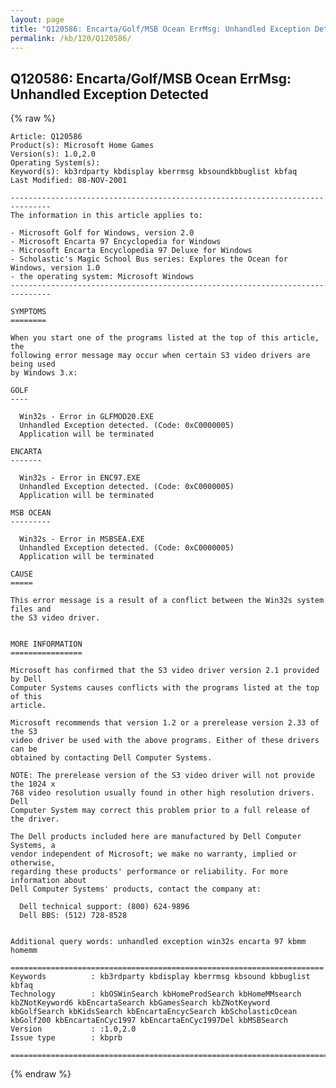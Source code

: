```yaml
---
layout: page
title: "Q120586: Encarta/Golf/MSB Ocean ErrMsg: Unhandled Exception Detected"
permalink: /kb/120/Q120586/
---
```


## Q120586: Encarta/Golf/MSB Ocean ErrMsg: Unhandled Exception Detected

{% raw %}

	Article: Q120586
	Product(s): Microsoft Home Games
	Version(s): 1.0,2.0
	Operating System(s): 
	Keyword(s): kb3rdparty kbdisplay kberrmsg kbsoundkbbuglist kbfaq
	Last Modified: 08-NOV-2001
	
	-------------------------------------------------------------------------------
	The information in this article applies to:
	
	- Microsoft Golf for Windows, version 2.0 
	- Microsoft Encarta 97 Encyclopedia for Windows 
	- Microsoft Encarta Encyclopedia 97 Deluxe for Windows 
	- Scholastic's Magic School Bus series: Explores the Ocean for Windows, version 1.0 
	- the operating system: Microsoft Windows 
	-------------------------------------------------------------------------------
	
	SYMPTOMS
	========
	
	When you start one of the programs listed at the top of this article, the
	following error message may occur when certain S3 video drivers are being used
	by Windows 3.x:
	
	GOLF
	----
	
	  Win32s - Error in GLFMOD20.EXE
	  Unhandled Exception detected. (Code: 0xC0000005)
	  Application will be terminated
	
	ENCARTA
	-------
	
	  Win32s - Error in ENC97.EXE
	  Unhandled Exception detected. (Code: 0xC0000005)
	  Application will be terminated
	
	MSB OCEAN
	---------
	
	  Win32s - Error in MSBSEA.EXE
	  Unhandled Exception detected. (Code: 0xC0000005)
	  Application will be terminated
	
	CAUSE
	=====
	
	This error message is a result of a conflict between the Win32s system files and
	the S3 video driver.
	
	
	MORE INFORMATION
	================
	
	Microsoft has confirmed that the S3 video driver version 2.1 provided by Dell
	Computer Systems causes conflicts with the programs listed at the top of this
	article.
	
	Microsoft recommends that version 1.2 or a prerelease version 2.33 of the S3
	video driver be used with the above programs. Either of these drivers can be
	obtained by contacting Dell Computer Systems.
	
	NOTE: The prerelease version of the S3 video driver will not provide the 1024 x
	768 video resolution usually found in other high resolution drivers. Dell
	Computer System may correct this problem prior to a full release of the driver.
	
	The Dell products included here are manufactured by Dell Computer Systems, a
	vendor independent of Microsoft; we make no warranty, implied or otherwise,
	regarding these products' performance or reliability. For more information about
	Dell Computer Systems' products, contact the company at:
	
	  Dell technical support: (800) 624-9896
	  Dell BBS: (512) 728-8528
	
	
	Additional query words: unhandled exception win32s encarta 97 kbmm homemm
	
	======================================================================
	Keywords          : kb3rdparty kbdisplay kberrmsg kbsound kbbuglist kbfaq
	Technology        : kbOSWinSearch kbHomeProdSearch kbHomeMMsearch kbZNotKeyword6 kbEncartaSearch kbGamesSearch kbZNotKeyword kbGolfSearch kbKidsSearch kbEncartaEncycSearch kbScholasticOcean kbGolf200 kbEncartaEnCyc1997 kbEncartaEnCyc1997Del kbMSBSearch
	Version           : :1.0,2.0
	Issue type        : kbprb
	
	=============================================================================
	

{% endraw %}
